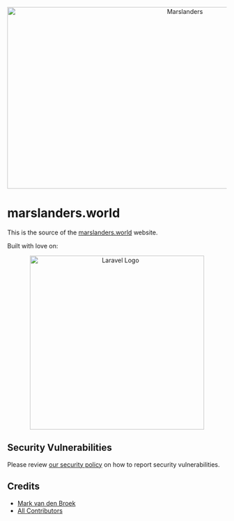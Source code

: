 <p align="center"><a href="https://marslanders.world" target="_blank"><img src="https://cdn.marslanders.world/images/twitter-card-large.png" width="800" height="418" alt="Marslanders"></a></p>

# marslanders.world

This is the source of the [marslanders.world][link-website] website.

Built with love on:

<p align="center"><a href="https://laravel.com" target="_blank"><img src="https://raw.githubusercontent.com/laravel/art/master/logo-lockup/5%20SVG/2%20CMYK/1%20Full%20Color/laravel-logolockup-cmyk-red.svg" width="400" alt="Laravel Logo"></a></p>

## Security Vulnerabilities

Please review [our security policy](../../security/policy) on how to report security vulnerabilities.

## Credits

- [Mark van den Broek](https://github.com/mvdnbrk)
- [All Contributors](../../contributors)

[link-website]: https://marslanders.world
